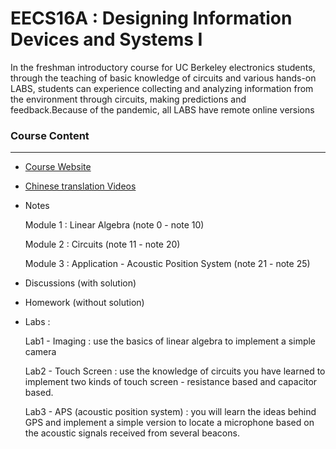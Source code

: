 # EECS16A : Designing Information Devices and Systems I

In the freshman introductory course for UC Berkeley electronics students, through the teaching of basic knowledge of circuits and various hands-on LABS, students can experience collecting and analyzing information from the environment through circuits, making predictions and feedback.Because of the pandemic, all LABS have remote online versions



### Course Content

---

- [Course Website](https://inst.eecs.berkeley.edu/~ee16a/su20/#sims)

- [Chinese translation Videos](https://www.bilibili.com/video/BV1wi4y1u7gx?from=search&seid=6787186405448657855)

- Notes

  Module 1 : Linear Algebra (note 0 - note 10)

  Module 2 : Circuits (note 11 - note 20)

  Module 3 : Application - Acoustic Position System (note 21 - note 25)

- Discussions (with solution)

- Homework (without solution)

- Labs :

  Lab1 - Imaging : use the basics of linear algebra to implement a simple camera

  Lab2 - Touch Screen : use the knowledge of circuits you have learned to implement two kinds of touch screen - resistance based and capacitor based.

  Lab3 - APS (acoustic position system) : you will learn the ideas behind GPS and implement a simple version to locate a microphone based on the acoustic signals received from several beacons.
